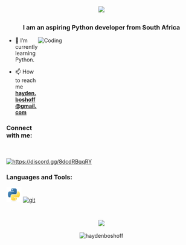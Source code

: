 <h1 align="center">
  <a href="#">
    <img src="https://readme-typing-svg.herokuapp.com/?lines=Hey,+There!+👋;Hayden+here...;Happy+to+see+you!&center=true&size=30">
  </a>
</h1>


<h3 align="center">I am an aspiring Python developer from South Africa</h3>
<img align="right" alt="Coding" width="420" height=320 src="https://c.tenor.com/BqbIhT4Mb7cAAAAd/programmer-rounded-edges.gif">

- 🌱 I’m currently learning Python.

- 📫 How to reach me **hayden.boshoff@gmail.com**



<h3 align="left">Connect with me:</h3>

<p align="left">
  <a href="https://discord.gg/https://discord.gg/8dcdRBqqRY" target="blank">
    <img align="center" src="https://raw.githubusercontent.com/rahuldkjain/github-profile-readme-generator/master/src/images/icons/Social/discord.svg" alt="https://discord.gg/8dcdRBqqRY" height="30" width="40" /></a>
</p>

<h3 align="left">Languages and Tools:</h3>

<p align="left"> 
  <a href="https://www.python.org" target="_blank" rel="noreferrer"> <img src="https://raw.githubusercontent.com/devicons/devicon/master/icons/python/python-original.svg" alt="python" width="40" height="40"/></a> 
  <a href="https://git-scm.com/" target="_blank" rel="noreferrer"> <img src="https://www.vectorlogo.zone/logos/git-scm/git-scm-icon.svg" alt="git" width="40" height="40"/> </a> 
</p>

<br><p align='center'>
    <img width="450px" src="https://github-readme-stats.vercel.app/api?username=HaydenBoshoff&count_private=true&theme=blue"/>
</p>

<p align="center"> <img src="https://komarev.com/ghpvc/?username=haydenboshoff&label=Profile%20views&color=3498DB&style=flat" alt="haydenboshoff" /> </p>
